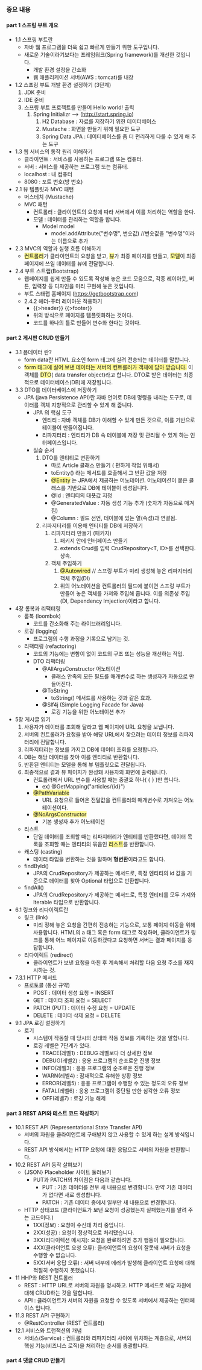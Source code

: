 
### 중요 내용

#### part 1 스프링 부트 개요
- 1.1 스프링 부트란
	- 자바 웹 프로그램을 더욱 쉽고 빠르게 만들기 위한 도구입니다.
	-  새로운 기술이라기보다는 프레임워크(Spring framework)를 개선한 것입니다.
		- 개발 환경 설정을 간소화
		- 웹 애플리케이션 서버(AWS : tomcat)를 내장
- 1.2 스프링 부트 개발 환경 설정하기 (3단계)
	1. JDK 준비
	2. IDE 준비
	3. 스프링 부트 프로젝트를 만들어 Hello world! 출력
		1. Spring Initializr --> (http://start.spring.io)
			1. H2 Database : 자료를 저장하기 위한 데이터베이스
			2. Mustache : 화면을 만들기 위해 필요한 도구
			3. Spring Data JPA : 데이터베이스를 좀 더 편리하게 다룰 수 있게 해 주는 도구
- 1.3 웹 서비스의 동작 원리 이해하기
	- 클라이언트 : 서비스를 사용하는 프로그램 또는 컴퓨터.
	- 서버 : 서비스를 제공하는 프로그램 또는 컴퓨터.
	- localhost : 내 컴퓨터
	- 8080 : 포트 번호(방 번호)
- 2.1 뷰 템플릿과 MVC 패턴
	- 머스테치 (Mustache)
	- MVC 패턴
		- 컨트롤러 : 클라이언트의 요청에 따라 서버에서 이를 처리하는 역할을 한다.
		- 모델 : 데이터를 관리하는 역할을 합니다.
			- Model model
				- model.addAttribute("변수명", 변숫값) //변숫값을 "변수명"이라는 이름으로 추가
- 2.3 MVC의 역할과 실행 흐름 이해하기
	- <span style="background:#fff88f">컨트롤러</span>가 클라이언트의 요청을 받고, <span style="background:#fff88f">뷰</span>가 최종 페이지를 만들고, <span style="background:#fff88f">모델</span>이 최종 페이지에 쓰일 데이터를 뷰에 전달합니다.
- 2.4 부트 스트랩(Bootstrap)
	- 웹페이지를 쉽게 만들 수 있도록 작성해 놓은 코드 모음으로, 각종 레이아웃, 버튼, 입력창 등 디자인을 미리 구현해 놓은 것입니다.
	- 부트 스태랩 홈페이지 (https://getbootstrap.com)
	- 2.4.2  헤더-푸터 레이아웃 적용하기
		- {{>header}}  {{>footer}}
		- 위의 방식으로 페이지를 템플릿화하는 것이다.
		- 코드를 하나의 틀로 만들어 변수화 한다는 것이다.

#### part 2 게시판 CRUD 만들기
- 3.1 폼데이터 란?
	- form data란 HTML 요소인 form 태그에 실려 전송되는 데이터를 말합니다.
	- <span style="background:#fff88f">form 태그에 실어 보낸 데이터는 서버의 컨트롤러가 객체에 담아 받습니다.</span> 이 객체를 <span style="background:#fff88f">DTO</span>( data transfer object)라고 합니다. DTO로 받은 데이터는 최종적으로 데이터베이스(DB)에 저장됩니다.
- 3.3 DTO를 데이터베이스에 저장하기
	- JPA (java Persistence API)란 자바 언어로 DB에 명령을 내리는 도구로, 데이터를 객체 지향적으로 관리할 수 있게 해 줍니다.
		- JPA 의 핵심 도구
			- 엔티티 : 자바 객체를 DB가 이해할 수 있게 만든 것으로, 이를 기반으로 테이블이 만들어집니다.
			- 리파지터리 : 엔티티가 DB 속 테이블에 저장 및 관리될 수 있게 하는 인터페이스입니다.
		- 실습 순서
			1. DTO를 엔티티로 변환하기
				- 따로 Article 클래스 만들기 ( 편하게 작업 위해서) 
				- toEntity() 라는 메서드를 호출해서 그 반환 값을 저장
				- <span style="background:#fff88f">@Entity</span> 는 JPA에서 제공하는 어노테이션. 어노테이션이 붙은 클래스를 기반으로 DB에 테이블이 생성됩니다.
				- @Id : 엔티티의 대푯값 지정
				- @GeneratedValue : 자동 생성 기능 추가 (숫자가 자동으로 매겨짐)
				- @Column : 필드 선언, 테이블에 있는 열(속성)과 연결됨.
			2. 리파지터리를 이용해 엔티티를 DB에 저장하기
				1. 리파지터리 만들기 (패키지)
					1. 패키지 안에 인터페이스 만들기
					2.  extends Crud를 입력  CrudRepository<T, ID>를 선택한다. 상속.
				2.  객체 주입하기
					1. <span style="background:#fff88f">@Autowired</span> // 스프링 부트가 미리 생성해 놓은 리파지터리 객체 주입(DI)
					2. 위의 어노테이션을 컨트롤러의 필드에 붙이면 스프링 부트가 만들어 놓은 객체를 가져와 주입해 줍니다. 이를 의존성 주입(DI, Dependency Imjection)이라고 합니다.
- 4장 롬복과 리팩터링
	- 롬복 (loombok)
		- 코드를 간소화해 주는 라이브러리입니다.
	- 로깅 (logging)
		- 프로그램의 수행 과정을 기록으로 남기는 것.
	- 리팩터링 (refactoring)
		- 코드의 기능에는 변함이 없이 코드의 구조 또는 성능을 개선하는 작업.
		- DTO 리팩터링
			- @AllArgsConstructor 어노테이션
				- 클래스 안족의 모든 필드를 매개변수로 하는 생성자가 자동으로 만들어진다.
			- @ToString 
				- toString() 메서드를 사용하는 것과 같은 효과.
			- @Slf4j  (Simple Logging Facade for Java)
				- 로깅 기능을 위한 어노테이션 추가
- 5장 게시글 읽기
	1. 사용자가 데이터를 조회해 달라고 웹 페이지에 URL 요청을 보냅니다.
	2. 서버의 컨트롤러가 요청을 받아 해당 URL에서 찾으려는 데이터 정보를 리파지터리에 전달합니다.
	3. 리파지터리는 정보를 가지고 DB에 데이터 조회를 요청합니다.
	4. DB는 해당 데이터를 찾아 이를 엔티티로 반환합니다.
	5. 반환된 엔티티는 모델을 통해 뷰 템플릿으로 전달됩니다.
	6. 최종적으로 결과 뷰 페이지가 완성돼 사용자의 화면에 출력됩니다.
		- 컨트롤러에서 URL 변수를 사용할 때는 중괄호 하나( { } )만 씁니다.
			- ex) @GetMapping("articles/{id}")
		- <span style="background:#fff88f">@PathVariable</span>
			- URL 요청으로 들어온 전달값을 컨트롤러의 매개변수로 가져오는 어노테이션이다.
		- <span style="background:#fff88f">@NoArgsConstructor</span>
			- 기본 생성자 추가 어노테이션
	- 리스트
		- 단일 데이터를 조회할 때는 리파지터리가 엔티티를 반환했다면, 데이터 목록을 조회할 때는 엔티티의 묶음인 <span style="background:#fff88f">리스트</span>를 반환합니다.
	- 캐스팅 (casting)
		- 데이터 타입을 변환하는 것을 말하며 **형변환**이라고도 합니다.
	- findById()
		- JPA의 CrudRepository가 제공하는 메서드로, 특정 엔티티의 id 값을 기준으로 데이터를 찾아 Optional 타입으로 반환합니다.
	- findAll()
		- JPA의 CrudRepository가 제공하는 메서드로, 특정 엔티티를 모두 가져와 Iterable 타입으로 반환합니다.
-  6.1 링크와 리다이렉트란
	- 링크 (link)
		- 미리 정해 놓은 요청을 간편히 전송하는 기능으로, 보통 페이지 이동을 위해 사용합니다. HTML의 a 태그 혹은 form 태그로 작성하며, 클라이언트가 링크를 통해 어느 페이지로 이동하겠다고 요청하면 서버는 결과 페이지를 응답합니다.
	- 리다이렉트 (redirect)
		- 클라이언트가 보낸 요청을 마친 후 계속해서 처리할 다음 요청 주소를 재지시하는 것.
- 7.3.1 HTTP 메서드
	- 프로토콜 (통신 규약)
		- POST : 데이터 생성 요청 = INSERT
		- GET : 데이터 조회 요청 = SELECT
		- PATCH (PUT) : 데이터 수정 요청 = UPDATE
		- DELETE : 데이터 삭제 요청 = DELETE
- 9.1 JPA 로깅 설정하기
	-  로기 
		- 시스템이 작동할 때 당시의 상태와 작동 정보를 기록하는 것을 말합니다.
		- 로깅 레벨은 7단계가 있다.
			- TRACE(레벨1) : DEBUG 레벨보다 더 상세한 정보
			- DEBUG(레벨2) : 응용 프로그램의 순조로운 진행 정보
			- INFO(레벨3) : 응용 프로그램의 순조로운 진행 정보
			- WARN(레벨4) : 잠재적으로 유해한 상황 정보
			- ERROR(레벨5) : 응용 프로그램이 수행할 수 있는 정도의 오류 정보
			- FATAL(레벨6) : 응용 프로그램이 중단될 만한 심각한 오류 정보
			- OFF(레벨7) : 로깅 기능 해제

#### part 3 REST API와 테스트 코드 작성하기
- 10.1  REST API (Representational State Transfer API)
	- 서버의 자원을 클라이언트에 구애받지 않고 사용할 수 있게 하는 설계 방식입니다.
	- REST API 방식에서는 HTTP 요청에 대한 응답으로 서버의 자원을 반환합니다.
- 10.2 REST API 동작 살펴보기
	- {JSON} Placeholder 사이트 둘러보기
		- PUT과 PATCH의 차이점은 다음과 같습니다.
			- PUT : 기존 데이터를 전부 새 내용으로 변경합니다. 만약 기존 데이터가 없다면 새로 생성합니다.
			- PATCH : 기존 데이터 중에서 일부만 새 내용으로 변경합니다.
	- HTTP 상태코드 (클라이언트가 보낸 요청이 성공했는지 실패했는지를 알려 주는 코드이다.)
		- 1XX(정보) : 요청이 수신돼 처리 중입니다.
		- 2XX(성공) : 요청이 정상적으로 처리됐습니다.
		- 3XX(리다이렉션 메시지): 요청을 완료하려면 추가 행동이 필요합니다.
		- 4XX(클라이언트 요청 오류): 클라이언트의 요청이 잘못돼 서버가 요청을 수행할 수 없습니다.
		- 5XX(서버 응답 오류) : 서버 내부에 에러가 발생해 클라이언트 요청에 대해 적절히 수행하지 못했습니다.
- 11 HHP와 REST 컨트롤러
	- REST : HTTP URL로 서버의 자원을 명시하고. HTTP 메서드로 해당 자원에 대해 CRUD하는 것을 말합니다.
	- API : 클라이언트가 서버의 자원을 요청할 수 있도록 서버에서 제공하는 인터페이스 입니다.
- 11.3 REST API 구현하기
	- @RestController (REST 컨트롤러)
- 12.1 서비스와 트랜잭션의 개념
	- 서비스(Service) : 컨트롤러와 리파지터리 사이에 위치하는 계층으로, 서버의 핵심 기능(비즈니스 로직)을 처리하는 순서를 총괄합니다.
#### part 4 댓글 CRUD 만들기

